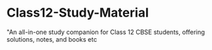 # Class12-Study-Material
"An all-in-one study companion for Class 12 CBSE students, offering solutions, notes, and books etc
